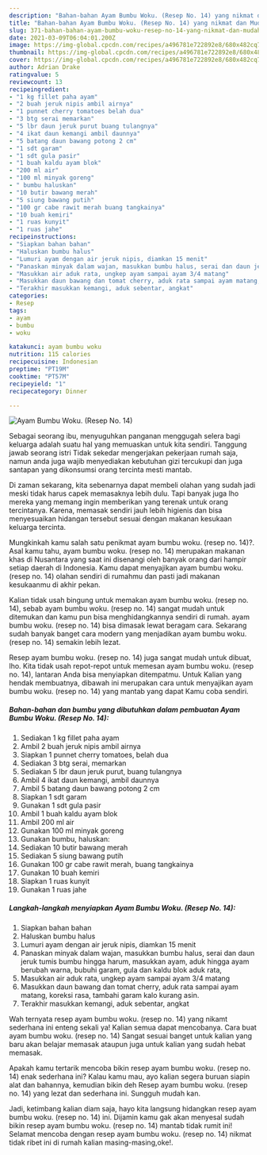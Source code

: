 ```yaml
---
description: "Bahan-bahan Ayam Bumbu Woku. (Resep No. 14) yang nikmat dan Mudah Dibuat"
title: "Bahan-bahan Ayam Bumbu Woku. (Resep No. 14) yang nikmat dan Mudah Dibuat"
slug: 371-bahan-bahan-ayam-bumbu-woku-resep-no-14-yang-nikmat-dan-mudah-dibuat
date: 2021-03-09T06:04:01.200Z
image: https://img-global.cpcdn.com/recipes/a496781e722892e8/680x482cq70/ayam-bumbu-woku-resep-no-14-foto-resep-utama.jpg
thumbnail: https://img-global.cpcdn.com/recipes/a496781e722892e8/680x482cq70/ayam-bumbu-woku-resep-no-14-foto-resep-utama.jpg
cover: https://img-global.cpcdn.com/recipes/a496781e722892e8/680x482cq70/ayam-bumbu-woku-resep-no-14-foto-resep-utama.jpg
author: Adrian Drake
ratingvalue: 5
reviewcount: 13
recipeingredient:
- "1 kg fillet paha ayam"
- "2 buah jeruk nipis ambil airnya"
- "1 punnet cherry tomatoes belah dua"
- "3 btg serai memarkan"
- "5 lbr daun jeruk purut buang tulangnya"
- "4 ikat daun kemangi ambil daunnya"
- "5 batang daun bawang potong 2 cm"
- "1 sdt garam"
- "1 sdt gula pasir"
- "1 buah kaldu ayam blok"
- "200 ml air"
- "100 ml minyak goreng"
- " bumbu haluskan"
- "10 butir bawang merah"
- "5 siung bawang putih"
- "100 gr cabe rawit merah buang tangkainya"
- "10 buah kemiri"
- "1 ruas kunyit"
- "1 ruas jahe"
recipeinstructions:
- "Siapkan bahan bahan"
- "Haluskan bumbu halus"
- "Lumuri ayam dengan air jeruk nipis, diamkan 15 menit"
- "Panaskan minyak dalam wajan, masukkan bumbu halus, serai dan daun jeruk tumis bumbu hingga harum, masukkan ayam, aduk hingga ayam berubah warna, bubuhi garam, gula dan kaldu blok aduk rata,"
- "Masukkan air aduk rata, ungkep ayam sampai ayam 3/4 matang"
- "Masukkan daun bawang dan tomat cherry, aduk rata sampai ayam matang, koreksi rasa, tambahi garam kalo kurang asin."
- "Terakhir masukkan kemangi, aduk sebentar, angkat"
categories:
- Resep
tags:
- ayam
- bumbu
- woku

katakunci: ayam bumbu woku 
nutrition: 115 calories
recipecuisine: Indonesian
preptime: "PT19M"
cooktime: "PT57M"
recipeyield: "1"
recipecategory: Dinner

---
```



![Ayam Bumbu Woku. (Resep No. 14)](https://img-global.cpcdn.com/recipes/a496781e722892e8/680x482cq70/ayam-bumbu-woku-resep-no-14-foto-resep-utama.jpg)

Sebagai seorang ibu, menyuguhkan panganan menggugah selera bagi keluarga adalah suatu hal yang memuaskan untuk kita sendiri. Tanggung jawab seorang istri Tidak sekedar mengerjakan pekerjaan rumah saja, namun anda juga wajib menyediakan kebutuhan gizi tercukupi dan juga santapan yang dikonsumsi orang tercinta mesti mantab.

Di zaman  sekarang, kita sebenarnya dapat membeli olahan yang sudah jadi meski tidak harus capek memasaknya lebih dulu. Tapi banyak juga lho mereka yang memang ingin memberikan yang terenak untuk orang tercintanya. Karena, memasak sendiri jauh lebih higienis dan bisa menyesuaikan hidangan tersebut sesuai dengan makanan kesukaan keluarga tercinta. 



Mungkinkah kamu salah satu penikmat ayam bumbu woku. (resep no. 14)?. Asal kamu tahu, ayam bumbu woku. (resep no. 14) merupakan makanan khas di Nusantara yang saat ini disenangi oleh banyak orang dari hampir setiap daerah di Indonesia. Kamu dapat menyajikan ayam bumbu woku. (resep no. 14) olahan sendiri di rumahmu dan pasti jadi makanan kesukaanmu di akhir pekan.

Kalian tidak usah bingung untuk memakan ayam bumbu woku. (resep no. 14), sebab ayam bumbu woku. (resep no. 14) sangat mudah untuk ditemukan dan kamu pun bisa menghidangkannya sendiri di rumah. ayam bumbu woku. (resep no. 14) bisa dimasak lewat beragam cara. Sekarang sudah banyak banget cara modern yang menjadikan ayam bumbu woku. (resep no. 14) semakin lebih lezat.

Resep ayam bumbu woku. (resep no. 14) juga sangat mudah untuk dibuat, lho. Kita tidak usah repot-repot untuk memesan ayam bumbu woku. (resep no. 14), lantaran Anda bisa menyiapkan ditempatmu. Untuk Kalian yang hendak membuatnya, dibawah ini merupakan cara untuk menyajikan ayam bumbu woku. (resep no. 14) yang mantab yang dapat Kamu coba sendiri.

<!--inarticleads1-->

##### Bahan-bahan dan bumbu yang dibutuhkan dalam pembuatan Ayam Bumbu Woku. (Resep No. 14):

1. Sediakan 1 kg fillet paha ayam
1. Ambil 2 buah jeruk nipis ambil airnya
1. Siapkan 1 punnet cherry tomatoes, belah dua
1. Sediakan 3 btg serai, memarkan
1. Sediakan 5 lbr daun jeruk purut, buang tulangnya
1. Ambil 4 ikat daun kemangi, ambil daunnya
1. Ambil 5 batang daun bawang potong 2 cm
1. Siapkan 1 sdt garam
1. Gunakan 1 sdt gula pasir
1. Ambil 1 buah kaldu ayam blok
1. Ambil 200 ml air
1. Gunakan 100 ml minyak goreng
1. Gunakan  bumbu, haluskan:
1. Sediakan 10 butir bawang merah
1. Sediakan 5 siung bawang putih
1. Gunakan 100 gr cabe rawit merah, buang tangkainya
1. Gunakan 10 buah kemiri
1. Siapkan 1 ruas kunyit
1. Gunakan 1 ruas jahe




<!--inarticleads2-->

##### Langkah-langkah menyiapkan Ayam Bumbu Woku. (Resep No. 14):

1. Siapkan bahan bahan
1. Haluskan bumbu halus
1. Lumuri ayam dengan air jeruk nipis, diamkan 15 menit
1. Panaskan minyak dalam wajan, masukkan bumbu halus, serai dan daun jeruk tumis bumbu hingga harum, masukkan ayam, aduk hingga ayam berubah warna, bubuhi garam, gula dan kaldu blok aduk rata,
1. Masukkan air aduk rata, ungkep ayam sampai ayam 3/4 matang
1. Masukkan daun bawang dan tomat cherry, aduk rata sampai ayam matang, koreksi rasa, tambahi garam kalo kurang asin.
1. Terakhir masukkan kemangi, aduk sebentar, angkat




Wah ternyata resep ayam bumbu woku. (resep no. 14) yang nikamt sederhana ini enteng sekali ya! Kalian semua dapat mencobanya. Cara buat ayam bumbu woku. (resep no. 14) Sangat sesuai banget untuk kalian yang baru akan belajar memasak ataupun juga untuk kalian yang sudah hebat memasak.

Apakah kamu tertarik mencoba bikin resep ayam bumbu woku. (resep no. 14) enak sederhana ini? Kalau kamu mau, ayo kalian segera buruan siapin alat dan bahannya, kemudian bikin deh Resep ayam bumbu woku. (resep no. 14) yang lezat dan sederhana ini. Sungguh mudah kan. 

Jadi, ketimbang kalian diam saja, hayo kita langsung hidangkan resep ayam bumbu woku. (resep no. 14) ini. Dijamin kamu gak akan menyesal sudah bikin resep ayam bumbu woku. (resep no. 14) mantab tidak rumit ini! Selamat mencoba dengan resep ayam bumbu woku. (resep no. 14) nikmat tidak ribet ini di rumah kalian masing-masing,oke!.

